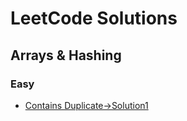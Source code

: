 # LeetCode Solutions

## Arrays & Hashing
### Easy
* [Contains Duplicate->Solution1](Arrays&Hashing/Easy/ContainsDuplicate/Solution1.cpp)
 
